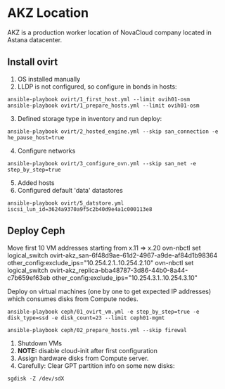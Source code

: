 # AKZ Location

AKZ is a production worker location of NovaCloud company located in Astana datacenter.


## Install ovirt

1. OS installed manually
2. LLDP is not configured, so configure in bonds in hosts:

```
ansible-playbook ovirt/1_first_host.yml --limit ovih01-osm
ansible-playbook ovirt/1_prepare_hosts.yml --limit ovih01-osm
```

3. Defined storage type in inventory and run deploy:

```
ansible-playbook ovirt/2_hosted_engine.yml --skip san_connection -e he_pause_host=true
```

4. Configure networks

```
ansible-playbook ovirt/3_configure_ovn.yml --skip san_net -e step_by_step=true
```

5. Added hosts
6. Configured default 'data' datastores

```
ansible-playbook ovirt/5_datstore.yml iscsi_lun_id=3624a9370a9f5c2b40d9e4a1c000113e8
```

## Deploy Ceph

Move first 10 VM addresses starting from x.11 => x.20
ovn-nbctl set logical_switch ovirt-akz_san-6f48d9ae-61d2-4967-a9de-af84d1b98364 other_config:exclude_ips="10.254.2.1..10.254.2.10"
ovn-nbctl set logical_switch ovirt-akz_replica-bba48787-3d86-44b0-8a44-c7b659ef63eb other_config:exclude_ips="10.254.3.1..10.254.3.10"

Deploy on virtual machines (one by one to get expected IP addresses) which consumes disks from Compute nodes.

```
ansible-playbook ceph/01_ovirt_vm.yml -e step_by_step=true -e disk_type=ssd -e disk_count=23 --limit ceph01-mgmt
```

```
ansible-playbook ceph/02_prepare_hosts.yml --skip firewal
```

1. Shutdown VMs
2. **NOTE:** disable cloud-init after first configuration
3. Assign hardware disks from Compute server.
4. Carefully: Clear GPT partition info on some new disks:
```
sgdisk -Z /dev/sdX
```
